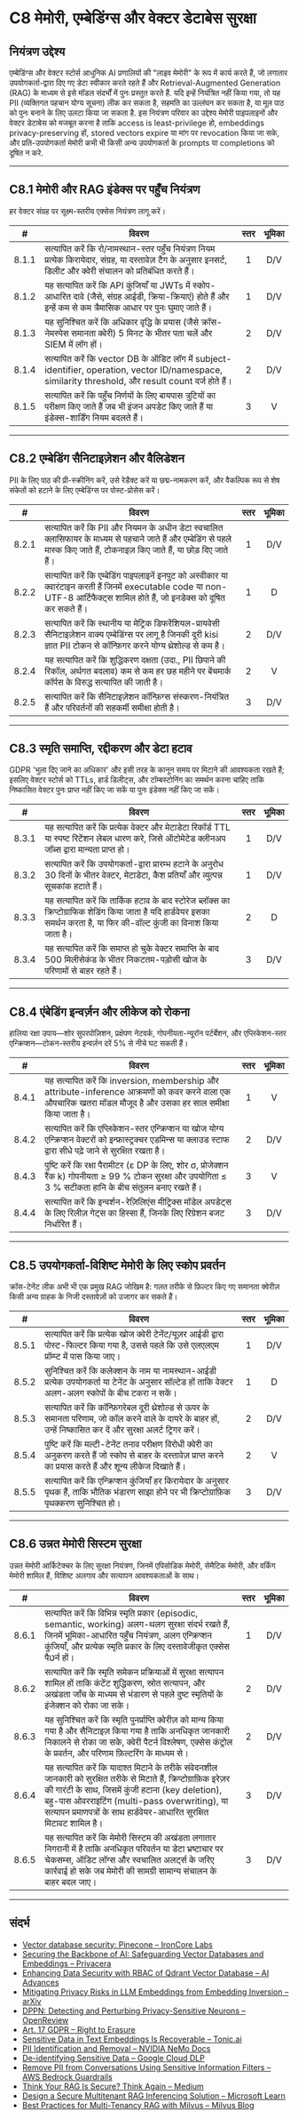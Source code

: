 # C8 मेमोरी, एम्बेडिंग्स और वेक्टर डेटाबेस सुरक्षा

## नियंत्रण उद्देश्य

एम्बेडिंग्स और वेक्टर स्टोर्स आधुनिक AI प्रणालियों की "लाइव मेमोरी" के रूप में कार्य करते हैं, जो लगातार उपयोगकर्ता-द्वारा दिए गए डेटा स्वीकार करते रहते हैं और Retrieval-Augmented Generation (RAG) के माध्यम से इसे मॉडल संदर्भों में पुनः प्रस्तुत करते हैं. यदि इन्हें नियंत्रित नहीं किया गया, तो यह PII (व्यक्तिगत पहचान योग्य सूचना) लीक कर सकता है, सहमति का उल्लंघन कर सकता है, या मूल पाठ को पुनः बनाने के लिए उलटा किया जा सकता है. इस नियंत्रण परिवार का उद्देश्य मेमोरी पाइपलाइनों और वेक्टर डेटाबेस को मजबूत करना है ताकि access is least-privilege हो, embeddings privacy-preserving हों, stored vectors expire या मांग पर revocation किया जा सके, और प्रति-उपयोगकर्ता मेमोरी कभी भी किसी अन्य उपयोगकर्ता के prompts या completions को दूषित न करे.

---

## C8.1 मेमोरी और RAG इंडेक्स पर पहुँच नियंत्रण

हर वेक्टर संग्रह पर सूक्ष्म-स्तरीय एक्सेस नियंत्रण लागू करें।

|   #   | विवरण                                                                                                                                                                  | स्तर | भूमिका |
| :---: | ---------------------------------------------------------------------------------------------------------------------------------------------------------------------- | :--: | :----: |
| 8.1.1 | सत्यापित करें कि रो/नामस्थान-स्तर पहुँच नियंत्रण नियम प्रत्येक किरायेदार, संग्रह, या दस्तावेज़ टैग के अनुसार इनसर्ट, डिलीट और क्वेरी संचालन को प्रतिबंधित करते हैं।    |  1   |  D/V   |
| 8.1.2 | यह सत्यापित करें कि API कुंजियाँ या JWTs में स्कोप-आधारित दावे (जैसे, संग्रह आईडी, क्रिया-क्रियाएं) होते हैं और इन्हें कम से कम त्रैमासिक आधार पर पुनः घुमाए जाते हैं। |  1   |  D/V   |
| 8.1.3 | यह सुनिश्चित करें कि अधिकार वृद्धि के प्रयास (जैसे क्रॉस-नेमस्पेस समानता क्वेरी) 5 मिनट के भीतर पता चलें और SIEM में लॉग हों।                                          |  2   |  D/V   |
| 8.1.4 | सत्यापित करें कि vector DB के ऑडिट लॉग में subject-identifier, operation, vector ID/namespace, similarity threshold, और result count दर्ज होते हैं।                    |  2   |  D/V   |
| 8.1.5 | सत्यापित करें कि पहुँच निर्णयों के लिए बायपास त्रुटियों का परीक्षण किए जाते हैं जब भी इंजन अपडेट किए जाते हैं या इंडेक्स-शार्डिंग नियम बदलते हैं।                      |  3   |   V    |

---

## C8.2 एम्बेडिंग सैनिटाइज़ेशन और वैलिडेशन

PII के लिए पाठ की प्री-स्क्रीनिंग करें, उसे रेडैक्ट करें या छद्म-नामकरण करें, और वैकल्पिक रूप से शेष संकेतों को हटाने के लिए एम्बेडिंग्स पर पोस्ट-प्रोसेस करें।

|   #   | विवरण                                                                                                                                                                             | स्तर | भूमिका |
| :---: | --------------------------------------------------------------------------------------------------------------------------------------------------------------------------------- | :--: | :----: |
| 8.2.1 | सत्यापित करें कि PII और नियमन के अधीन डेटा स्वचालित क्लासिफायर के माध्यम से पहचाने जाते हैं और एम्बेडिंग से पहले मास्क किए जाते हैं, टोकनाइज़ किए जाते हैं, या छोड़ दिए जाते हैं। |  1   |  D/V   |
| 8.2.2 | सत्यापित करें कि एम्बेडिंग पाइपलाइनें इनपुट को अस्वीकार या क्वारंटाइन करती हैं जिनमें executable code या non-UTF-8 आर्टिफैक्ट्स शामिल होते हैं, जो इनडेक्स को दूषित कर सकते हैं।  |  1   |   D    |
| 8.2.3 | सत्यापित करें कि स्थानीय या मेट्रिक डिफरेंशियल-प्रायवेसी सैनिटाइज़ेशन वाक्य एम्बेडिंग्स पर लागू है जिनकी दूरी kisi ज्ञात PII टोकन से कॉन्फ़िगर करने योग्य थ्रेशोल्ड से कम है।     |  2   |  D/V   |
| 8.2.4 | यह सत्यापित करें कि शुद्धिकरण दक्षता (उदा., PII छिपाने की रिकॉल, अर्थगत बदलाव) कम से कम हर छह महीने पर बेंचमार्क कॉर्पस के विरुद्ध सत्यापित की जाती है।                           |  2   |   V    |
| 8.2.5 | सत्यापित करें कि सैनिटाइज़ेशन कॉन्फ़िग्स संस्करण-नियंत्रित हैं और परिवर्तनों की सहकर्मी समीक्षा होती है।                                                                          |  3   |  D/V   |

---

## C8.3 स्मृति समाप्ति, रद्दीकरण और डेटा हटाव

GDPR 'भुला दिए जाने का अधिकार' और इसी तरह के कानून समय पर मिटाने की आवश्यकता रखते हैं; इसलिए वेक्टर स्टोर्स को TTLs, हार्ड डिलीट्स, और टॉम्बस्टोनिंग का समर्थन करना चाहिए ताकि निष्कासित वेक्टर पुनः प्राप्त नहीं किए जा सकें या पुनः इंडेक्स नहीं किए जा सकें।

|   #   | विवरण                                                                                                                                                                          | स्तर | भूमिका |
| :---: | ------------------------------------------------------------------------------------------------------------------------------------------------------------------------------ | :--: | :----: |
| 8.3.1 | यह सत्यापित करें कि प्रत्येक वेक्टर और मेटाडेटा रिकॉर्ड TTL या स्पष्ट रिटेंशन लेबल धारण करे, जिसे ऑटोमेटेड क्लीनअप जॉब्स द्वारा मान्यता प्राप्त हो।                            |  1   |  D/V   |
| 8.3.2 | सत्यापित करें कि उपयोगकर्ता-द्वारा प्रारम्भ हटाने के अनुरोध 30 दिनों के भीतर वेक्टर, मेटाडेटा, कैश प्रतियाँ और व्युत्पन्न सूचकांक हटाते हैं।                                   |  1   |  D/V   |
| 8.3.3 | यह सत्यापित करें कि तार्किक हटाव के बाद स्टोरेज ब्लॉक्स का क्रिप्टोग्राफिक शेडिंग किया जाता है यदि हार्डवेयर इसका समर्थन करता है, या फिर की-वॉल्ट कुंजी का विनाश किया जाता है। |  2   |   D    |
| 8.3.4 | यह सत्यापित करें कि समाप्त हो चुके वेक्टर समाप्ति के बाद 500 मिलीसेकंड के भीतर निकटतम-पड़ोसी खोज के परिणामों से बाहर रहते हैं।                                                 |  3   |  D/V   |

---

## C8.4 एंबेडिंग इन्वर्ज़न और लीकेज को रोकना

हालिया रक्षा उपाय—शोर सुपरपोज़िशन, प्रक्षेपण नेटवर्क, गोपनीयता-न्यूरॉन पर्टर्बेशन, और एप्लिकेशन-स्तर एन्क्रिप्शन—टोकन-स्तरीय इन्वर्ज़न दरें 5% से नीचे घट सकती हैं।

|   #   | विवरण                                                                                                                                                                | स्तर | भूमिका |
| :---: | -------------------------------------------------------------------------------------------------------------------------------------------------------------------- | :--: | :----: |
| 8.4.1 | यह सत्यापित करें कि inversion, membership और attribute-inference आक्रमणों को कवर करने वाला एक औपचारिक खतरा मॉडल मौजूद है और उसका हर साल समीक्षा किया जाता है।        |  1   |   V    |
| 8.4.2 | सत्यापित करें कि एप्लिकेशन-स्तर एन्क्रिप्शन या खोज योग्य एन्क्रिप्शन वेक्टरों को इन्फ्रास्ट्रक्चर एडमिन्स या क्लाउड स्टाफ द्वारा सीधे पढ़े जाने से सुरक्षित रखता है। |  2   |  D/V   |
| 8.4.3 | पुष्टि करें कि रक्षा पैरामीटर (ε DP के लिए, शोर σ, प्रोजेक्शन रैंक k) गोपनीयता ≥ 99 % टोकन सुरक्षा और उपयोगिता ≤ 3 % सटीकता हानि के बीच संतुलन बनाए रखते हैं।        |  3   |   V    |
| 8.4.4 | सत्यापित करें कि इन्वर्शन-रेज़िलिएंस मीट्रिक्स मॉडेल अपडेट्स के लिए रिलीज़ गेट्स का हिस्सा हैं, जिनके लिए रिग्रेशन बजट निर्धारित हैं।                                |  3   |  D/V   |

---

## C8.5 उपयोगकर्ता-विशिष्ट मेमोरी के लिए स्कोप प्रवर्तन

क्रॉस-टेनेंट लीक अभी भी एक प्रमुख RAG जोखिम है: गलत तरीके से फ़िल्टर किए गए समानता क्वेरीज़ किसी अन्य ग्राहक के निजी दस्तावेज़ों को उजागर कर सकते हैं।

|   #   | विवरण                                                                                                                                                              | स्तर | भूमिका |
| :---: | ------------------------------------------------------------------------------------------------------------------------------------------------------------------ | :--: | :----: |
| 8.5.1 | सत्यापित करें कि प्रत्येक खोज क्वेरी टेनेंट/यूज़र आईडी द्वारा पोस्ट-फिल्टर किया गया है, उससे पहले कि उसे एलएलएम प्रॉम्प्ट में पास किया जाए।                        |  1   |  D/V   |
| 8.5.2 | सुनिश्चित करें कि कलेक्शन के नाम या नामस्थान-आईडी प्रत्येक उपयोगकर्ता या टेनेंट के अनुसार सॉल्टेड हों ताकि वेक्टर अलग-अलग स्कोपों के बीच टकरा न सकें।              |  1   |   D    |
| 8.5.3 | सत्यापित करें कि कॉन्फ़िगरेबल दूरी थ्रेशोल्ड से ऊपर के समानता परिणाम, जो कॉल करने वाले के दायरे के बाहर हों, उन्हें निष्कासित कर दें और सुरक्षा अलर्ट ट्रिगर करें। |  2   |  D/V   |
| 8.5.4 | पुष्टि करें कि मल्टी-टेनेंट तनाव परीक्षण विरोधी क्वेरी का अनुकरण करते हैं जो स्कोप से बाहर के दस्तावेज़ प्राप्त करने का प्रयास करते हैं और शून्य लीकेज दिखाते हैं। |  2   |   V    |
| 8.5.5 | सत्यापित करें कि एन्क्रिप्शन कुंजियाँ हर किरायेदार के अनुसार पृथक हैं, ताकि भौतिक भंडारण साझा होने पर भी क्रिप्टोग्राफ़िक पृथक्करण सुनिश्चित हो।                   |  3   |  D/V   |

---

## C8.6 उन्नत मेमोरी सिस्टम सुरक्षा

उन्नत मेमोरी आर्किटेक्चर के लिए सुरक्षा नियंत्रण, जिनमें एपिसोडिक मेमोरी, सेमैटिक मेमोरी, और वर्किंग मेमोरी शामिल हैं, विशिष्ट अलगाव और सत्यापन आवश्यकताओं के साथ।

|   #   | विवरण                                                                                                                                                                                                                                                                                              | स्तर | भूमिका |
| :---: | -------------------------------------------------------------------------------------------------------------------------------------------------------------------------------------------------------------------------------------------------------------------------------------------------- | :--: | :----: |
| 8.6.1 | सत्यापित करें कि विभिन्न स्मृति प्रकार (episodic, semantic, working) अलग-थलग सुरक्षा संदर्भ रखते हैं, जिनमें भूमिका-आधारित पहुँच नियंत्रण, अलग एन्क्रिप्शन कुंजियाँ, और प्रत्येक स्मृति प्रकार के लिए दस्तावेजीकृत एक्सेस पैטर्न हों।                                                              |  1   |  D/V   |
| 8.6.2 | सत्यापित करें कि स्मृति समेकन प्रक्रियाओं में सुरक्षा सत्यापन शामिल हों ताकि कंटेंट शुद्धिकरण, स्रोत सत्यापन, और अखंडता जाँच के माध्यम से भंडारण से पहले दुष्ट स्मृतियों के इंजेक्शन को रोका जा सके।                                                                                               |  2   |  D/V   |
| 8.6.3 | यह सुनिश्चित करें कि स्मृति पुनर्प्राप्ति क्वेरीज़ को मान्य किया गया है और सैनिटाइज़ किया गया है ताकि अनधिकृत जानकारी निकालने से रोका जा सके, क्वेरी पैटर्न विश्लेषण, एक्सेस कंट्रोल के प्रवर्तन, और परिणाम फ़िल्टरिंग के माध्यम से।                                                               |  2   |  D/V   |
| 8.6.4 | यह सत्यापित करें कि यादाश्त मिटाने के तरीके संवेदनशील जानकारी को सुरक्षित तरीके से मिटाते हैं, क्रिप्टोग्राफ़िक इरेज़र की गारंटी के साथ, जिसमें कुंजी हटाना (key deletion), बहु-पास ओवरराइटिंग (multi-pass overwriting), या सत्यापन प्रमाणपत्रों के साथ हार्डवेयर-आधारित सुरक्षित मिटावट शामिल है। |  3   |  D/V   |
| 8.6.5 | यह सत्यापित करें कि मेमोरी सिस्टम की अखंडता लगातार निगरानी में है ताकि अनधिकृत परिवर्तन या डेटा भ्रष्टाचार पर चेकसम्स, ऑडिट लॉग्स और स्वचालित अलर्ट्स के जरिए कार्रवाई हो सके जब मेमोरी की सामग्री सामान्य संचालन के बाहर बदल जाए।                                                                 |  3   |  D/V   |

---

## संदर्भ

* [Vector database security: Pinecone – IronCore Labs](https://ironcorelabs.com/vectordbs/pinecone-security/)
* [Securing the Backbone of AI: Safeguarding Vector Databases and Embeddings – Privacera](https://privacera.com/blog/securing-the-backbone-of-ai-safeguarding-vector-databases-and-embeddings/)
* [Enhancing Data Security with RBAC of Qdrant Vector Database – AI Advances](https://ai.gopubby.com/enhancing-data-security-with-role-based-access-control-of-qdrant-vector-database-3878769bec83)
* [Mitigating Privacy Risks in LLM Embeddings from Embedding Inversion – arXiv](https://arxiv.org/html/2411.05034v1)
* [DPPN: Detecting and Perturbing Privacy-Sensitive Neurons – OpenReview](https://openreview.net/forum?id=DF5TVzpTW0)
* [Art. 17 GDPR – Right to Erasure](https://gdpr-info.eu/art-17-gdpr/)
* [Sensitive Data in Text Embeddings Is Recoverable – Tonic.ai](https://www.tonic.ai/blog/sensitive-data-in-text-embeddings-is-recoverable)
* [PII Identification and Removal – NVIDIA NeMo Docs](https://docs.nvidia.com/nemo-framework/user-guide/latest/datacuration/personalidentifiableinformationidentificationandremoval.html)
* [De-identifying Sensitive Data – Google Cloud DLP](https://cloud.google.com/sensitive-data-protection/docs/deidentify-sensitive-data)
* [Remove PII from Conversations Using Sensitive Information Filters – AWS Bedrock Guardrails](https://docs.aws.amazon.com/bedrock/latest/userguide/guardrails-sensitive-filters.html)
* [Think Your RAG Is Secure? Think Again – Medium](https://medium.com/%40vijay.poudel1/think-your-rag-is-secure-think-again-heres-how-to-actually-lock-it-down-c4c30e3864e7)
* [Design a Secure Multitenant RAG Inferencing Solution – Microsoft Learn](https://learn.microsoft.com/en-us/azure/architecture/ai-ml/guide/secure-multitenant-rag)
* [Best Practices for Multi-Tenancy RAG with Milvus – Milvus Blog](https://milvus.io/blog/build-multi-tenancy-rag-with-milvus-best-practices-part-one.md)

